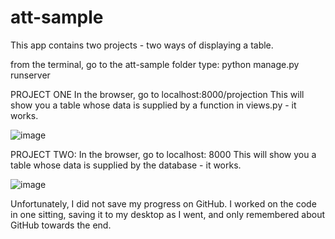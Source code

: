 # att-sample
This app contains two projects - two ways of displaying a table. 

from the terminal, go to the att-sample folder
type: python manage.py runserver

PROJECT ONE
In the browser, go to localhost:8000/projection
This will show you a table whose data is supplied by a function in views.py - it works. 

![image](https://user-images.githubusercontent.com/20213366/29391201-a4394170-82c3-11e7-9da7-029c99420a99.png)

PROJECT TWO: 
In the browser, go to localhost: 8000
This will show you a table whose data is supplied by the database - it works. 

![image](https://user-images.githubusercontent.com/20213366/29391291-413a14d6-82c4-11e7-8531-72ca18101fed.png)

Unfortunately, I did not save my progress on GitHub.  I worked on the code in one sitting, saving it to my desktop as I went, and only remembered about GitHub towards the end. 


